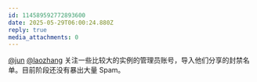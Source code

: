 ```yaml
---
id: 114589592772893600
date: 2025-05-29T06:00:24.880Z
reply: true
media_attachments: 0
---
```


[@jun](https://social.luzhaojun.com/@jun) [@laozhang](https://suo.si/@laozhang) 关注一些比较大的实例的管理员账号，导入他们分享的封禁名单。目前阶段还没有暴出大量 Spam。

